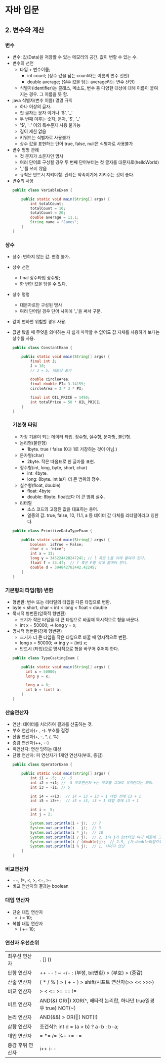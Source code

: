 # 자바 입문
## 2. 변수와 계산
### 변수
- 변수: 값(Data)을 저장할 수 있는 메모리의 공간.  값이 변할 수 있는 수.
- 변수의 선언
  - 타입 + 변수이름;
    - int count; (정수 값을 담는 count라는 이름의 변수 선언)
    - double average; (실수 값을 담는 average라는 변수 선언)
  - 식별자(identifier)는 클래스, 메소드, 변수 등 다양한 대상에 대해 이름이 붙여지는 경우. 그 이름을 뜻 함.
- java 식별자(변수 이름) 명명 규칙
  - 하나 이상의 글자.
  - 첫 글자는 문자 이거나 '$', '_'
  - 두 번째 이후는 숫자, 문자, '$', '_'
  - '$', '_'  이외 특수문자 사용 불가능
  -  길이 제한 없음
  - 키워드는 식별자로 사용불가
  - 상수 값을 표현하는 단어 true, false, null은 식별자로 사용불가
- 변수 명명 관례
  - 첫 문자가 소문자인 명사
  - 여러 단어로 구성될 경우 두 번째 단어부터는 첫 글자를 대문자로(helloWorld)
  - '_'를 쓰지 않음
  - 규칙은 반드시 지켜야함. 관례는 약속이기에 지켜주는 것이 좋다.
- 변수의 사용
  ```java
  public class VariableExam {

      public static void main(String[] args) {
          int totalCount;
          totalCount = 10;
          totalCount = 20;
          double average = 11.1;
          String name = "James";
      }
  }
  ```

### 상수
- 상수: 변하지 않는 값. 변경 불가.
- 상수 선언
  - final 상수타입 상수명;
  - 한 번만 값을 담을 수 있다.
- 상수 명명
  - 대문자로만 구성된 명사
  - 여러 단어일 경우 단어 사이에 '_'을 써서 구분.
- 값이 변하면 위험할 경우 사용.
- 값만 봤을 때 무엇을 의미하는 지 쉽게 파악할 수 없어도 값 자체를 사용하기 보다는 상수를 사용.
  ```java
  public class ConstantExam {

      public static void main(String[] args) {
          final int J;
          J = 10;
          // J = 5; 재할당 불가

          double circleArea;
          final double PI= 3.14159;
          circleArea = 3 * 3 * PI;

          final int OIL_PRICE = 1450;
          int totalPrice = 50 * OIL_PRICE;
      }
  }
  ```

  ### 기본형 타입
  - 가장 기본이 되는 데이터 타입. 정수형, 실수형, 문자형, 불린형.
  - 논리형(불린형)
    - 1byte. true / false (0과 1로 저장하는 것이 아님.)
  - 문자형(char)
    - 2byte. 작은 따옴표로 한 글자를 표현.
  - 정수형(int, long, byte, short, char)
    - int: 4byte.
    - long: 8byte. int 보다 더 큰 범위의 정수.
  - 실수형(float, double)
    - float: 4byte
    - double: 8byte. float보다 더 큰 범위 실수.
  - 리터럴
    - 소스 코드의 고정된 값을 대표하는 용어.
    - 일종의 값. true, false, 10, 11.1, a 등 데이터 값 다체를 리터럴이라고 칭한다.
  ```java
  public class PrimitiveDataTypeExam {

      public static void main(String[] args) {
          boolean  isTrue = False;
          char c = 'nice';
          int x = 33;
          long y = 34522442824724l; // l 혹은 L을 뒤에 붙여야 한다.
          float f = 33.4f;  // f 혹은 F를 뒤에 붙여야 한다.
          double d = 394842782442.42245;
      }
  }
  ```

### 기본형의 타입(형) 변환
- 형변환: 변수 또는 리터럴의 타입을 다른 타입으로 변환.
- byte < short, char < int < long < float < double
- 묵시적 형변환(암묵적 형변환)
  - 크기가 작은 타입을 더 큰 타입으로 바꿀때 묵시적으로 형을 바꾼다.
  - int x = 50000; => long y = x;
- 명시적 형변환(강제 형변환)
  - 크기가 더 큰 타입을 작은 타입으로 바꿀 때 명시적으로 변환.
  - long x = 50000; => ing y = (int) x;
  - 반드시 (타입)으로 명시적으로 형을 바꾸어 주어야 한다.
  ```java
  public class TypeCastingExam {

      public static void main(String[] args) {
        int x = 50000;
        long y = x;

        long a = 8;
        int b = (int) a;
      }
  }

### 산술연산자
- 연산: 데이터를 처리하여 결과를 산출하는 것.
- 부호 연산자(+ , -): 부호를 결정
- 산술 연산자(+, -, *, /, %)
- 증감 연산자(++, --)
- 피연산자: 연산 당하는 대상
- 단항 연산자: 피 연산자가 1개인 연산자(부호, 증감)
  ```java
  public class OperatorExam {

      public static void main(String[] args) {
          int i1 = -5;  // -5
          int i2 = +i1; // -5 부호연산자 +는 부호를 그대로 유지한다는 의미.
          int i3 = -i1; // 5

          int i4 = ++i3;  // i4 = i3 = i3 + 1 대입 전에 i3 + 1
          int i5 = i3++;  // i5 = i3, i3 + 1 대입 후에 i3 + 1

          int i =  5;
          int j = 2;

          System.out.println(i + j);  // 7
          System.out.println(i - j);  // 3
          System.out.println(i * j);  // 10
          System.out.println(i / j);  // 2, i와 j가 int타입 이기 때문에 그 연산 결과도 int
          System.out.println(i / (double)j);  // 2.5, j가 double타입으로 형변환 되어 그 연산 결과도 double. 둘 중 하나만 해도 됨.
          System.out.println(i % j);  // 1, 나머지 연산
      }
  }

### 비교연산자
- ==, !=, <, >, <=, >=
- 비교 연산자의 결과는 boolean

### 대입 연산자
- 단순 대입 연산자
  - i = 10;
- 복합 대입 연산자
  - i += 10;

### 연산자 우선순위
|||
|---|---|
| 최우선 연산자 |. [] ()|
|단항 연산자|++ -- ! ~ +/- : (부정, bit변환) > (부호) > (증감)|
|산술 연산자|( * / % ) > ( + - ) > shift/시프트 연산자(>> << >>>)|
|비교 연산자|> < <= >= == !=|
|비트 연산자|AND(&) OR(\|) XOR(^, 배타적 논리합, 하나만 true일경우 true) NOT(~)|
|논리 연산자|AND(&&) > OR(\|\|) NOT(!)|
|삼항 연산자|조건식?: int d = (a > b) ? a-b : b-a;|
|대입 연산자|= *= /= %= += -=|
|증감 후위 연산자|i++ i--|
